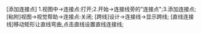 <visio>
[添加连接点]
1.视图中->连接点:打开;2.开始->连接线旁的"连接点";3.添加连接点;
[粘附]视图->视觉帮助->连接点:关闭;
[跨线]设计->连接线->显示跨线;
[直线连接线]移动矩形让直线弯曲,点击直线设置直线连接线;